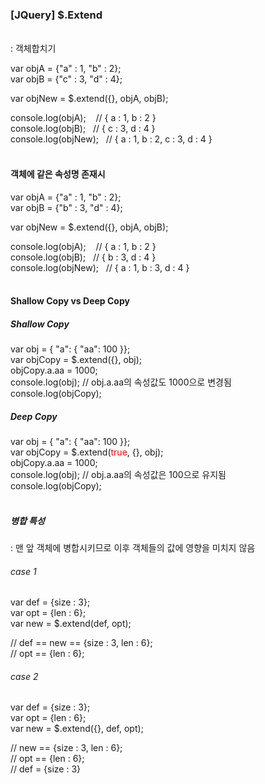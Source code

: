 <h3>[JQuery] $.Extend</h3><br>
: 객체합치기 <br>

var objA = {"a" : 1, "b" : 2};<br>
var objB = {"c" : 3, "d" : 4};<br>

var objNew = $.extend({}, objA, objB);<br>

console.log(objA); &nbsp;&nbsp; // { a : 1, b : 2 }<br>
console.log(objB);&nbsp;&nbsp; // { c : 3, d : 4 }<br>
console.log(objNew);&nbsp;&nbsp; // { a : 1, b : 2, c : 3, d : 4 }<br><br>

<h4>객체에 같은 속성명 존재시</h4>
var objA = {"a" : 1, "b" : 2};<br>
var objB = {"b" : 3, "d" : 4};<br>

var objNew = $.extend({}, objA, objB);<br>

console.log(objA); &nbsp;&nbsp; // { a : 1, b : 2 }<br>
console.log(objB);&nbsp;&nbsp; // { b : 3, d : 4 }<br>
console.log(objNew);&nbsp;&nbsp; // { a : 1, b : 3, d : 4 }<br><br>

<h4>Shallow Copy vs Deep Copy</h4>

<h5>Shallow Copy</h5>
var obj = { "a": { "aa": 100 }};<br>  
var objCopy = $.extend({}, obj);<br>  
objCopy.a.aa = 1000;<br>
console.log(obj);  // obj.a.aa의 속성값도 1000으로 변경됨 <br>     
console.log(objCopy); <br> 

<h5>Deep Copy</h5>
var obj = { "a": { "aa": 100 }};<br>  
var objCopy = $.extend(<span style="color:red">true</span>, {}, obj);<br>  
objCopy.a.aa = 1000;<br>
console.log(obj);  // obj.a.aa의 속성값은 100으로 유지됨 <br>     
console.log(objCopy); <br><br>

<h5>병합 특성</h5>
: 맨 앞 객체에 병합시키므로 이후 객체들의 값에 영향을 미치지 않음<br>

<h6>case 1</h6>
var def = {size : 3};<br>
var opt = {len : 6};<br>
var new = $.extend(def, opt);<br>

// def == new == {size : 3, len : 6}; <br>
// opt == {len : 6}; <br>

<h6>case 2</h6>
var def = {size : 3};<br>
var opt = {len : 6};<br>
var new = $.extend({}, def, opt);<br>

// new == {size : 3, len : 6}; <br>
// opt == {len : 6}; <br>
// def = {size : 3}




